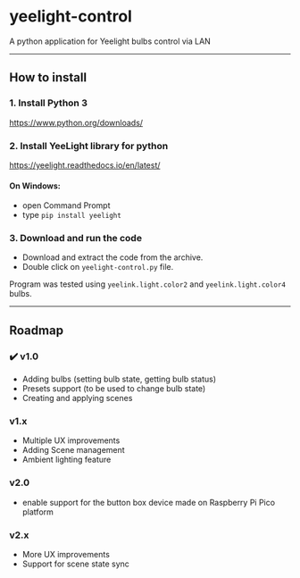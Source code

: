 # yeelight-control
A python application for Yeelight bulbs control via LAN

----

## How to install
### 1. Install Python 3
https://www.python.org/downloads/
### 2. Install YeeLight library for python
https://yeelight.readthedocs.io/en/latest/

#### On Windows:
- open Command Prompt
- type `pip install yeelight`

### 3. Download and run the code
- Download and extract the code from the archive.
- Double click on `yeelight-control.py` file.

Program was tested using `yeelink.light.color2` and `yeelink.light.color4` bulbs.

----

## Roadmap
### ✔️ v1.0
- Adding bulbs (setting bulb state, getting bulb status)
- Presets support (to be used to change bulb state)
- Creating and applying scenes

### v1.x
- Multiple UX improvements
- Adding Scene management
- Ambient lighting feature

### v2.0
- enable support for the button box device made on Raspberry Pi Pico platform

### v2.x
- More UX improvements
- Support for scene state sync
